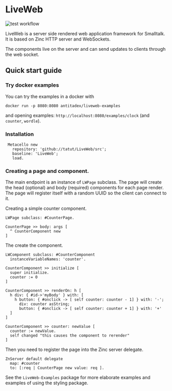 # LiveWeb

![test workflow](https://github.com/tatut/LiveWeb/actions/workflows/test.yml/badge.svg)

LiveWeb is a server side rendered web application framework for Smalltalk.
It is based on Zinc HTTP server and WebSockets.

The components live on the server and can send updates to clients through the web socket.


## Quick start guide

### Try docker examples

You can try the examples in a docker with

`docker run -p 8080:8080 antitadex/liveweb-examples`

and opening examples: `http://localhost:8080/examples/clock` (and `counter`, `wordle`).

### Installation

```smalltalk
 Metacello new
   repository: 'github://tatut/LiveWeb/src';
   baseline: 'LiveWeb';
   load.
```

### Creating a page and component.

The main endpoint is an instance of `LWPage` subclass. The page will create the head (optional) and
body (required) components for each page render. The page will register itself with a random UUID
so the client can connect to it.

Creating a simple counter component.
```smalltalk
LWPage subclass: #CounterPage.

CounterPage >> body: args [
  ^ CounterComponent new
]
```

The create the component.
```smalltalk
LWComponent subclass: #CounterComponent
  instanceVariableNames: 'counter'.

CounterComponent >> initialize [
  super initialize.
  counter := 0
]

CounterComponent >> renderOn: h [
  h div: { #id->'myBody' } with: [
    h button: { #onclick -> [ self counter: counter - 1] } with: '-';
      div: counter asString;
      button: { #onclick -> [ self counter: counter + 1] } with: '+'
  ]
]

CounterComponent >> counter: newValue [
  counter := newValue.
  self changed "this causes the component to rerender"
]
```

Then you need to register the page into the Zinc server delegate.
```smalltalk
ZnServer default delegate
  map: #counter
  to: [:req | CounterPage new value: req ].
```

See the `LiveWeb-Examples` package for more elaborate examples and
examples of using the styling package.